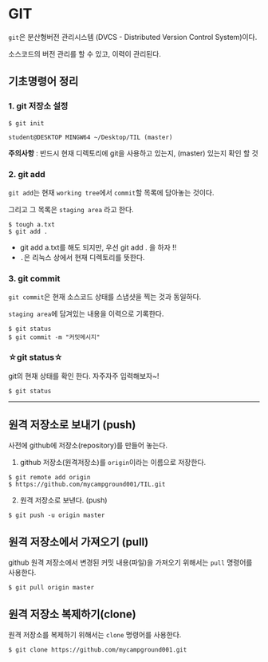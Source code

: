 # GIT

`git`은 분산형버전 관리시스템 (DVCS - Distributed Version Control System)이다.

소스코드의 버전 관리를 할 수 있고, 이력이 관리된다.



## 기초명령어 정리

### 1. git 저장소 설정

```
$ git init
```

```
student@DESKTOP MINGW64 ~/Desktop/TIL (master)
```



**주의사항** : 반드시 현재 디렉토리에 git을 사용하고 있는지, (master) 있는지 확인 할 것



### 2. git add

`git add`는 현재 `working tree`에서 `commit`할 목록에 담아놓는 것이다.

그리고 그 목록은 `staging area` 라고 한다.

```
$ tough a.txt
$ git add .
```

* git add a.txt를 해도 되지만, 우선 git add . 을 하자 !!
* `.`은 리눅스 상에서 현재 디렉토리를 뜻한다.



### 3. git commit

`git commit`은 현재 소스코드 상태를 스냅샷을 찍는 것과 동일하다.

`staging area`에 담겨있는 내용을 이력으로 기록한다.

```
$ git status
$ git commit -m "커밋메시지"
```



### ☆git status☆

git의 현재 상태를 확인 한다. 자주자주 입력해보자~!

```
$ git status 
```

---



## 원격 저장소로 보내기 (push)

사전에 github에 저장소(repository)를 만들어 놓는다.

1. github 저장소(원격저장소)를 `origin`이라는 이름으로 저장한다.

```
$ git remote add origin
$ https://github.com/mycampground001/TIL.git
```

2. 원격 저장소로 보낸다. (push)

```
$ git push -u origin master
```



## 원격 저장소에서 가져오기 (pull)

github 원격 저장소에서 변경된 커밋 내용(파일)을 가져오기 위해서는 `pull` 명령어를 사용한다.

```
$ git pull origin master
```



## 원격 저장소 복제하기(clone)

원격 저장소를 복제하기 위해서는 `clone` 명령어를 사용한다.

```
$ git clone https://github.com/mycampground001.git
```



